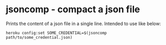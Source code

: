 # jsoncomp - compact a json file

Prints the content of a json file in a single line. Intended to use like below:
```
heroku config:set SOME_CREDENTIAL=$(jsoncomp path/to/some_credential.json)
```
